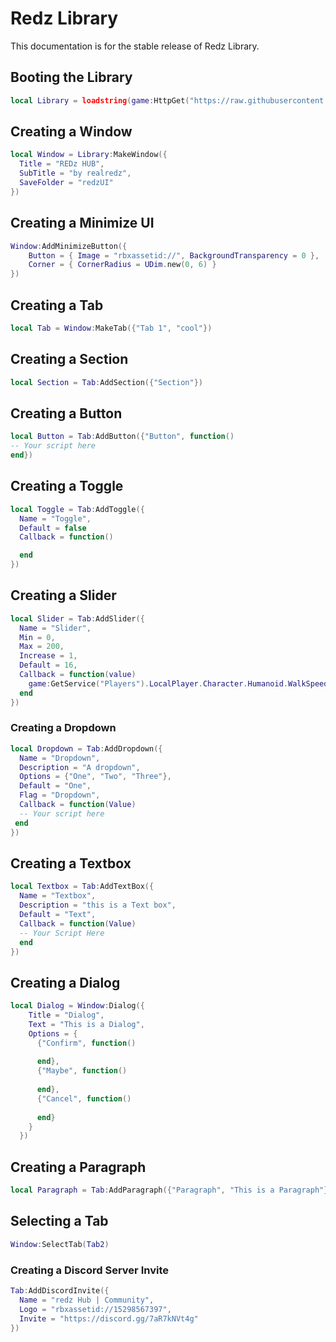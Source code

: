 # Redz Library
This documentation is for the stable release of Redz Library.

## Booting the Library
```lua
local Library = loadstring(game:HttpGet("https://raw.githubusercontent.com/realredz/RedzLibV5/refs/heads/main/Source.lua""))()
```



## Creating a Window
```lua
local Window = Library:MakeWindow({
  Title = "REDz HUB",
  SubTitle = "by realredz",
  SaveFolder = "redzUI"
})
```

## Creating a Minimize UI
```lua
Window:AddMinimizeButton({
    Button = { Image = "rbxassetid://", BackgroundTransparency = 0 },
    Corner = { CornerRadius = UDim.new(0, 6) }
})
```

## Creating a Tab
```lua
local Tab = Window:MakeTab({"Tab 1", "cool"})
```
## Creating a Section
```lua
local Section = Tab:AddSection({"Section"})
```


## Creating a Button
```lua
local Button = Tab:AddButton({"Button", function()
-- Your script here
end})
```

## Creating a Toggle
```lua
local Toggle = Tab:AddToggle({
  Name = "Toggle",
  Default = false
  Callback = function()

  end
})
```


## Creating a Slider
```lua
local Slider = Tab:AddSlider({
  Name = "Slider",
  Min = 0,
  Max = 200,
  Increase = 1,
  Default = 16,
  Callback = function(value)
    game:GetService("Players").LocalPlayer.Character.Humanoid.WalkSpeed = value
  end
})
```

### Creating a Dropdown
```lua
local Dropdown = Tab:AddDropdown({
  Name = "Dropdown",
  Description = "A dropdown",
  Options = {"One", "Two", "Three"},
  Default = "One",
  Flag = "Dropdown",
  Callback = function(Value)
  -- Your script here
 end
})
```

## Creating a Textbox
```lua
local Textbox = Tab:AddTextBox({
  Name = "Textbox",
  Description = "this is a Text box",
  Default = "Text",
  Callback = function(Value)
  -- Your Script Here
  end
})
```

## Creating a Dialog
```lua
local Dialog = Window:Dialog({
    Title = "Dialog",
    Text = "This is a Dialog",
    Options = {
      {"Confirm", function()
        
      end},
      {"Maybe", function()
        
      end},
      {"Cancel", function()
        
      end}
    }
  })
```

## Creating a Paragraph
```lua
local Paragraph = Tab:AddParagraph({"Paragraph", "This is a Paragraph"})
```

## Selecting a Tab
```lua
Window:SelectTab(Tab2)
```

### Creating a Discord Server Invite
```lua
Tab:AddDiscordInvite({
  Name = "redz Hub | Community",
  Logo = "rbxassetid://15298567397",
  Invite = "https://discord.gg/7aR7kNVt4g"
})
```
